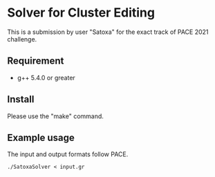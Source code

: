 # Solver for Cluster Editing
This is a submission by user "Satoxa" for the exact track of PACE 2021 challenge.

## Requirement
- g++ 5.4.0 or greater

## Install
Please use the "make" command.

## Example usage
The input and output formats follow PACE.

```
./SatoxaSolver < input.gr
```
